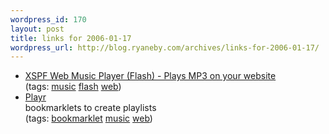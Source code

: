 ```yaml
--- 
wordpress_id: 170
layout: post
title: links for 2006-01-17
wordpress_url: http://blog.ryaneby.com/archives/links-for-2006-01-17/
---
```

<ul>
	<li>
		<div><a href="http://musicplayer.sourceforge.net/">XSPF Web Music Player (Flash) - Plays MP3 on your website</a></div>
		<div>(tags: <a href="http://del.icio.us/eby/music">music</a> <a href="http://del.icio.us/eby/flash">flash</a> <a href="http://del.icio.us/eby/web">web</a>)</div>
	</li>
	<li>
		<div><a href="http://playr.hubmed.org/">Playr</a></div>
		<div>bookmarklets to create playlists</div>
		<div>(tags: <a href="http://del.icio.us/eby/bookmarklet">bookmarklet</a> <a href="http://del.icio.us/eby/music">music</a> <a href="http://del.icio.us/eby/web">web</a>)</div>
	</li>
</ul>

